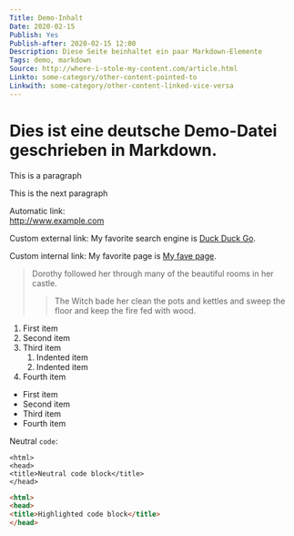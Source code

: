 ```yaml
---
Title: Demo-Inhalt
Date: 2020-02-15
Publish: Yes
Publish-after: 2020-02-15 12:00
Description: Diese Seite beinhaltet ein paar Markdown-Elemente
Tags: demo, markdown
Source: http://where-i-stole-my-content.com/article.html
Linkto: some-category/other-content-pointed-to
Linkwith: some-category/other-content-linked-vice-versa
---
```


# Dies ist eine **deutsche** Demo-Datei geschrieben in Markdown.

This is a paragraph

This is the next paragraph

Automatic link:  
http://www.example.com

Custom external link:
My favorite search engine is [Duck Duck Go](https://duckduckgo.com).

Custom internal link:
My favorite page is [My fave page](content/demo/demo1).



> Dorothy followed her through many of the beautiful rooms in her castle.
>
>> The Witch bade her clean the pots and kettles and sweep the floor and keep the fire fed with wood.

1. First item
2. Second item
3. Third item
    1. Indented item
    2. Indented item
4. Fourth item


* First item
* Second item
* Third item
* Fourth item

Neutral `code`:  
```
<html>
<head>
<title>Neutral code block</title>
</head>
```

```html
<html>
<head>
<title>Highlighted code block</title>
</head>
```
